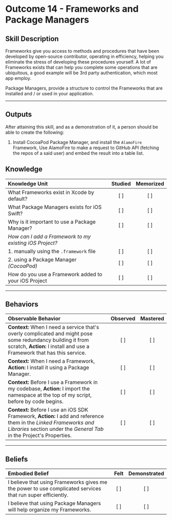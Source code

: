 # Outcome 14 - Frameworks and Package Managers

Skill Description
-----
Frameworks give you access to methods and procedures that have been developed by open-source contributor, operating in efficiency, helping you eliminate the stress of developing these procedures yourself. A lot of Frameworks exists that can help you complete some operations that are ubiquitous, a good example will be 3rd party authentication, which most app employ.

Package Managers, provide a structure to control the Frameworks that are installed and / or used in your application.

-------

## Outputs
After attaining this skill, and as a demonstration of it, a person should be able to create the following:

1. Install CocoaPod Package Manager, and install the `AlamoFire` Framework, Use AlamoFire to make a request to GitHub API (fetching the repos of a said user) and embed the result into a table list.


## Knowledge

| Knowledge Unit   |      Studied      | Memorized |
|:-------------|:------------------:|:--------:|
| What Frameworks exist in Xcode by default? | [ ] | [ ] |
| What Package Managers exists for iOS Swift? | [ ] | [ ] |
| Why is it important to use a Package Manager? | [ ] | [ ] |
| _How can I add a Framework to my existing iOS Project?_ |
| 1. manually using the `.framework` file | [ ] | [ ] |
| 2. using a Package Manager _(CocoaPod)_ | [ ] | [ ] |
| How do you use a Framework added to your iOS Project | [ ] | [ ] |

------

## Behaviors

| Observable Behavior   |      Observed      | Mastered |
|:-------------|:------------------:|:--------:|
| **Context:** When I need a service that's overly complicated and might pose some redundancy building it from scratch, **Action:** I install and use a Framework that has this service.| [ ] | [ ] |
| **Context:** When I need a Framework, **Action:** I install it using a Package Manager. | [ ] | [ ] |
| **Context:** Before I use a Framework in my codebase, **Action:** I import the namespace at the top of my script, before by code begins.| [ ] | [ ] |
| **Context:** Before I use an iOS SDK Framework, **Action:** I add and reference them in the _Linked Frameworks and Libraries_ section under the _General Tab_ in the Project's Properties. | [ ] | [ ] |
------

## Beliefs

| Embodied Belief   |      Felt      | Demonstrated |
|:-------------|:------------------:|:--------:|
| I believe that using Frameworks gives me the power to use complicated services that run super efficiently. | [ ] | [ ] |
| I believe that using Package Managers will help organize my Frameworks. | [ ] | [ ] |

